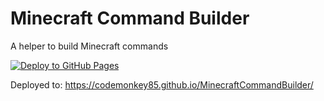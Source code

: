# Minecraft Command Builder

A helper to build Minecraft commands

[![Deploy to GitHub Pages](https://github.com/codemonkey85/MinecraftCommandBuilder/actions/workflows/main.yml/badge.svg)](https://github.com/codemonkey85/MinecraftCommandBuilder/actions/workflows/main.yml)

Deployed to: https://codemonkey85.github.io/MinecraftCommandBuilder/
